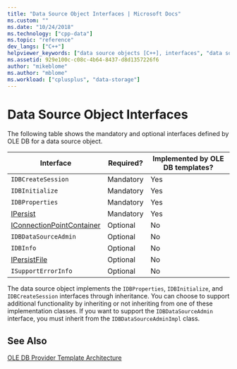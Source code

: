 ```yaml
---
title: "Data Source Object Interfaces | Microsoft Docs"
ms.custom: ""
ms.date: "10/24/2018"
ms.technology: ["cpp-data"]
ms.topic: "reference"
dev_langs: ["C++"]
helpviewer_keywords: ["data source objects [C++], interfaces", "data source objects [C++]", "interfaces [C++], OLE DB", "interfaces [C++], list of", "OLE DB provider templates [C++], object interfaces", "OLE DB [C++], interfaces"]
ms.assetid: 929e100c-c08c-4b64-8437-d8d1357226f6
author: "mikeblome"
ms.author: "mblome"
ms.workload: ["cplusplus", "data-storage"]
---
```

# Data Source Object Interfaces

The following table shows the mandatory and optional interfaces defined by OLE DB for a data source object.  
  
|Interface|Required?|Implemented by OLE DB templates?|  
|---------------|---------------|--------------------------------------|  
|`IDBCreateSession`|Mandatory|Yes|  
|`IDBInitialize`|Mandatory|Yes|  
|`IDBProperties`|Mandatory|Yes|  
|[IPersist](/windows/desktop/api/objidl/nn-objidl-ipersist)|Mandatory|Yes|  
|[IConnectionPointContainer](/windows/desktop/api/ocidl/nn-ocidl-iconnectionpointcontainer)|Optional|No|  
|`IDBDataSourceAdmin`|Optional|No|  
|`IDBInfo`|Optional|No|  
|[IPersistFile](/windows/desktop/api/objidl/nn-objidl-ipersistfile)|Optional|No|  
|`ISupportErrorInfo`|Optional|No|  
  
The data source object implements the `IDBProperties`, `IDBInitialize`, and `IDBCreateSession` interfaces through inheritance. You can choose to support additional functionality by inheriting or not inheriting from one of these implementation classes. If you want to support the `IDBDataSourceAdmin` interface, you must inherit from the `IDBDataSourceAdminImpl` class.  
  
## See Also  

[OLE DB Provider Template Architecture](../../data/oledb/ole-db-provider-template-architecture.md)<br/>
